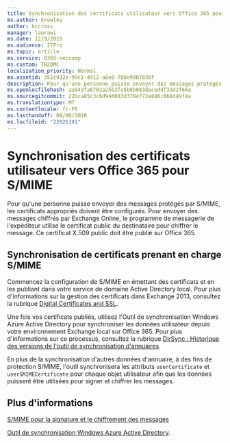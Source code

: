 ```yaml
---
title: Synchronisation des certificats utilisateur vers Office 365 pour S/MIME
ms.author: krowley
author: kccross
manager: laurawi
ms.date: 12/9/2016
ms.audience: ITPro
ms.topic: article
ms.service: O365-seccomp
ms.custom: TN2DMC
localization_priority: Normal
ms.assetid: 351c932e-99c1-4512-a6e8-788e90b7838f
description: Pour qu'une personne puisse envoyer des messages protégés par S/MIME, les certificats appropriés doivent être configurés. Pour envoyer des messages chiffrés par Exchange Online, le programme de messagerie de l'expéditeur utilise le certificat public du destinataire pour chiffrer le message. Ce certificat X.509 public doit être publié sur Office 365.
ms.openlocfilehash: aa94dfa6702a25b3fc6b8b883daceddf31d2f66a
ms.sourcegitcommit: 22bca85c3c6d946083d3784f72e886c068d49f4a
ms.translationtype: MT
ms.contentlocale: fr-FR
ms.lasthandoff: 08/06/2018
ms.locfileid: "22026191"
---
```

# <a name="sync-user-certificates-to-office-365-for-smime"></a>Synchronisation des certificats utilisateur vers Office 365 pour S/MIME

Pour qu'une personne puisse envoyer des messages protégés par S/MIME, les certificats appropriés doivent être configurés. Pour envoyer des messages chiffrés par Exchange Online, le programme de messagerie de l'expéditeur utilise le certificat public du destinataire pour chiffrer le message. Ce certificat X.509 public doit être publié sur Office 365.
  
## <a name="to-sync-certificates-that-support-smime"></a>Synchronisation de certificats prenant en charge S/MIME

Commencez la configuration de S/MIME en émettant des certificats et en les publiant dans votre service de domaine Active Directory local. Pour plus d'informations sur la gestion des certificats dans Exchange 2013, consultez la rubrique [Digital Certificates and SSL](http://technet.microsoft.com/library/a9e2e08c-d46a-4135-a387-eb653212b676.aspx).
  
Une fois vos certificats publiés, utilisez l'Outil de synchronisation Windows Azure Active Directory pour synchroniser les données utilisateur depuis votre environnement Exchange local sur Office 365. Pour plus d'informations sur ce processus, consultez la rubrique [DirSync : Historique des versions de l'outil de synchronisation d'annuaires](https://go.microsoft.com/fwlink/p/?LinkId=392587).
  
En plus de la synchronisation d'autres données d'annuaire, à des fins de protection S/MIME, l'outil synchronisera les attributs  `userCertificate` et  `userSMIMECertificate` pour chaque objet utilisateur afin que les données puissent être utilisées pour signer et chiffrer les messages. 
  
## <a name="more-information"></a>Plus d'informations

[S/MIME pour la signature et le chiffrement des messages](s-mime-for-message-signing-and-encryption.md)
  
[Outil de synchronisation Windows Azure Active Directory](https://go.microsoft.com/fwlink/p/?LinkId=392587).
  

